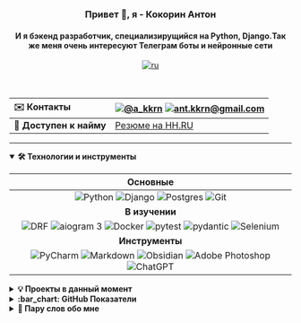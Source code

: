 <h3 align="center">Привет 👋, я - Кокорин Антон</h3><h4 align="center">И я бэкенд разработчик, специализирущийся на Python, Django.Так же меня очень интересуют Телеграм боты и нейронные сети</h4><div align="center"><a href="https://github.com/akkrn/akkrn/blob/main/README.md" ><img alt="ru" src="https://img.shields.io/badge/version-on%20english-white"/></a></div>

<br>
<br>

|:envelope: **Контакты**|<a href="https://t.me/a_kkrn"><img src="https://img.shields.io/badge/@a_kkrn-2CA5E0?style=flat&logo=telegram&logoColor=white" alt="@a_kkrn" /></a> <a href="mailto:ant.kkrn@gmail.com"><img src="https://img.shields.io/badge/-ant.kkrn@gmail.com-%2314354c.svg?style=flat&logo=gmail&logoColor=red" alt="ant.kkrn@gmail.com" /></a> |
|:-|:-|
|👔 **Доступен к найму**|[Резюме на HH.RU](https://hh.ru/applicant/resumes/view?resume=a8a2c88cff0bff192a0039ed1f575a4a303266)|


---

<details open>
<summary><b>🛠️ Технологии и инструменты</b></summary>

|Основные|
|:-:|
|<img src="https://img.shields.io/badge/Python-%2314354c.svg?logo=Python&logoColor=white&style=flat" alt="Python" /> <img src="https://img.shields.io/badge/Django-%23092e20.svg?logo=django&logoColor=white&style=flat" alt="Django" />  <img src="https://img.shields.io/badge/Postgres-%23336791.svg?logo=postgresql&logoColor=white&style=flat" alt="Postgres" /> <img src="https://img.shields.io/badge/git-%23d22128.svg?logo=git&logoColor=white&style=flat" alt="Git" />|
|**В изучении**|
|<img src="https://img.shields.io/badge/Django-REST-ff1709?style=flat&logo=django&logoColor=white&color=ff1709&labelColor=gray" alt="DRF" /> <img src="https://img.shields.io/badge/aiogram 3-%2300ADD8.svg?style=flat&logo=telegram&logoColor=white" alt="aiogram 3" /> <img src="https://img.shields.io/badge/Docker-%230db7ed.svg?style=flat&logo=docker&logoColor=white" alt="Docker" /> <img src="https://img.shields.io/badge/pytest-3670A0?style=flat&logo=python&logoColor=ffdd54" alt="pytest" /> <img src="https://img.shields.io/badge/pydantic-3670A0?style=flat&logo=python&logoColor=ffdd54" alt="pydantic" /> <img src="https://img.shields.io/badge/Selenium-%23009639.svg?style=flat&logo=selenium&logoColor=white" alt="Selenium" />|
|**Инструменты**|
|<img src="https://img.shields.io/badge/PyCharm-000000.svg?&style=flat&logo=PyCharm&logoColor=white" alt="PyCharm" /> <img src="https://img.shields.io/badge/Markdown-%23000000.svg?style=flat&logo=markdown&logoColor=white" alt="Markdown" /> <img src="https://img.shields.io/badge/Obsidian-%23483699.svg?style=flat&logo=obsidian&logoColor=white" alt="Obsidian" /> <img src="https://img.shields.io/badge/Adobe%20Photoshop-%2331A8FF.svg?style=flat&logo=adobe%20photoshop&logoColor=white" alt="Adobe Photoshop" /> <img src="https://img.shields.io/badge/ChatGPT-%23000000.svg?style=flat&logo=openai&logoColor=white" alt="ChatGPT" />|
</details>


<details><summary><b>💡 Проекты в данный момент</b></summary>

[Бот-помошник дольшика](https://github.com/akkrn/help_ddu_bot) - это телеграм-бот, созданный для облегчения защиты своих прав и интересов для людей, которые купили квартиру в долевом строительстве и чьи права были нарушены. Здесь вы сможете рассчитать сумму неустойки, узнать, как правильно принять квартиру, составить претензию к застройщику и получить ответы на самые распространенные вопросы

</details>

<details>
<summary><b>:bar_chart: GitHub Показатели</b></summary>

<p align="center"><img src="https://streak-stats.demolab.com?user=akkrn&theme=flag-india&hide_border=true&date_format=j%20M%5B%20Y%5D&background=DD272700&stroke=0211DD" atl="commits_stat" width="420"/></p>
</details>

<details>
<summary><b>👀 Пару слов обо мне</b></summary>

* ✈️Люблю: путешествия, походы, горные лыжи, музыкальные инструменты и музыку. Играю в Подземелье и Драконы 🧙

* 📓 Обучался в школе 21 от Сбербанка (аналог  французской школы 42). Закончил обучение в Яндекс.Практикум на курсе Python Backend разработки

* 🌏  В настоящий момент нахожусь на острове Самуи, Таиланд
</details>
